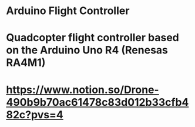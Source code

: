 # Arduino Flight Controller
# Quadcopter flight controller based on the Arduino Uno R4 (Renesas RA4M1)
# https://www.notion.so/Drone-490b9b70ac61478c83d012b33cfb482c?pvs=4
